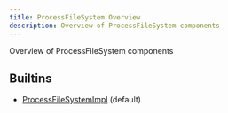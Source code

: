 ```yaml
---
title: ProcessFileSystem Overview
description: Overview of ProcessFileSystem components
---
```

Overview of ProcessFileSystem components
## Builtins
* [ProcessFileSystemImpl](/docs/components/processfilesystem/processfilesystemimpl/) (default)